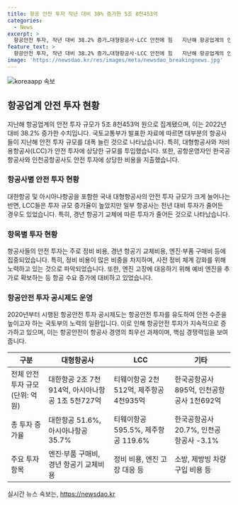 ```yaml
---
title: 항공 안전 투자 작년 대비 38% 증가한 5조 8천453억
categories:
  - News
excerpt: >
  항공안전 투자, 작년 대비 38.2% 증가…대형항공사·LCC 안전에 힘   지난해 항공업계의 안전 투자가 5조 8천453억 원으로 집계돼, 전년 대비 38.2% 증가했다. 대형항공사와 LCC 등 국내외 항공사들이 안전 투자에 힘쓰고 있는데, 대한항공은 51.6% 증가한 2조 7천914억 원을, 티웨이항공은 595.5% 증가한 2천512억 원을 투자했다. 국토부는 항공안전 투자가 지속적으로 증가하고 있다고 말했다.
feature_text: >
  항공안전 투자, 작년 대비 38.2% 증가…대형항공사·LCC 안전에 힘   지난해 항공업계의 안전 투자가 5조 8천453억 원으로 집계돼, 전년 대비 38.2% 증가했다. 대형항공사와 LCC 등 국내외 항공사들이 안전 투자에 힘쓰고 있는데, 대한항공은 51.6% 증가한 2조 7천914억 원을, 티웨이항공은 595.5% 증가한 2천512억 원을 투자했다. 국토부는 항공안전 투자가 지속적으로 증가하고 있다고 말했다.
image: 'https://newsdao.kr/res/images/meta/newsdao_breakingnews.jpg'
---
```


<p><img src="https://newsdao.kr/res/images/meta/newsdao_breakingnews.jpg" alt="koreaapp 속보" /></p>

<h2 data-ke-size="size26">항공업계 안전 투자 현황</h2>

<p data-ke-size="size16">지난해 항공업계의 안전 투자 규모가 5조 8천453억 원으로 집계됐으며, 이는 2022년 대비 38.2% 증가한 수치입니다. 국토교통부가 발표한 자료에 따르면 대부분의 항공사들이 지난해 안전 투자 규모를 대폭 늘린 것으로 나타났습니다. 특히, 대형항공사와 저비용항공사(LCC)가 안전 투자에 상당한 규모를 투입했습니다. 또한, 공항운영자인 한국공항공사와 인천공항공사도 안전 투자에 상당한 비용을 지출했습니다.</p>

<h3 data-ke-size="size24">항공사별 안전 투자 현황</h3>

<p data-ke-size="size16">대한항공 및 아시아나항공을 포함한 국내 대형항공사의 안전 투자 규모가 크게 늘어나는 반면, LCC들은 투자 규모 증가율이 높았지만 일부 항공사는 전년 대비 투자가 줄어든 경우도 있었습니다. 특히, 경년 항공기 교체에 따른 투자가 줄어든 것으로 나타났습니다.</p>

<h3 data-ke-size="size24">항목별 투자 현황</h3>

<p data-ke-size="size16">항공사들의 안전 투자는 주로 정비 비용, 경년 항공기 교체비용, 엔진·부품 구매비 등에 집중되었습니다. 특히, 정비 비용이 많은 비중을 차지하며, 사전 정비 체계 강화를 위해 노력하고 있는 것으로 파악되었습니다. 또한, 엔진 고장에 대응하기 위해 예비 엔진을 추가로 확보하는 등 항공 수요 증가에 대비하고 있었습니다.</p>

<h3 data-ke-size="size24">항공안전 투자 공시제도 운영</h3>

<p data-ke-size="size16">2020년부터 시행된 항공안전 투자 공시제도는 항공안전 투자를 유도하여 안전 수준을 높이고자 하는 국토부의 노력의 일환입니다. 이로 인해 항공안전 투자가 지속적으로 증가하고 있으며, 이는 항공안전이 항공사 경영의 최우선 과제이며, 핵심 경쟁력임을 보여줍니다.</p>

<table>
    <thead>
        <tr>
            <th>구분</th>
            <th>대형항공사</th>
            <th>LCC</th>
            <th>기타</th>
        </tr>
    </thead>
    <tbody>
        <tr>
            <td>전체 안전 투자 규모(단위: 억 원)</td>
            <td>대한항공 2조 7천914억, 아시아나항공 1조 5천727억</td>
            <td>티웨이항공 2천512억, 제주항공 4천935억</td>
            <td>한국공항공사 895억, 인천공항공사 1천692억</td>
        </tr>
        <tr>
            <td>총 투자 증가율</td>
            <td>대한항공 51.6%, 아시아나항공 35.7%</td>
            <td>티웨이항공 595.5%, 제주항공 119.6%</td>
            <td>한국공항공사 20.7%, 인천공항공사 -3.1%</td>
        </tr>
        <tr>
            <td>주요 투자 항목</td>
            <td>엔진·부품 구매비, 경년 항공기 교체비용</td>
            <td>정비 비용, 엔진 고장 대응 등</td>
            <td>소방, 제방빙 차량 구입 비용 등</td>
        </tr>
    </tbody>
</table>

<p data-ke-size="size16"></p>
실시간 뉴스 속보는, <a href="https://newsdao.kr" rel="dofollow">https://newsdao.kr</a>


